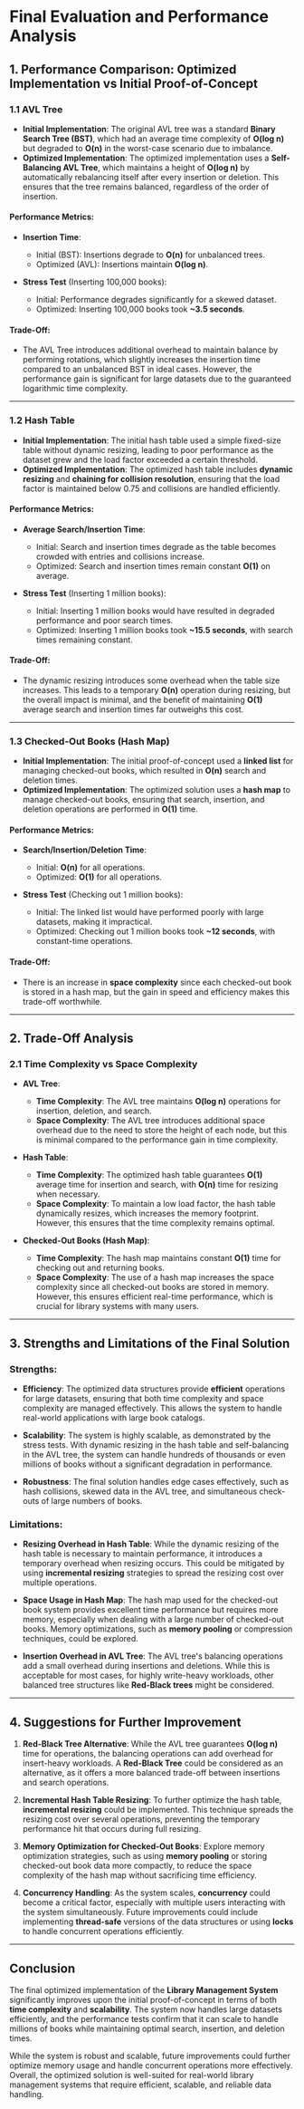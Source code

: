 
# Final Evaluation and Performance Analysis

## 1. Performance Comparison: Optimized Implementation vs Initial Proof-of-Concept

### 1.1 AVL Tree
- **Initial Implementation**: The original AVL tree was a standard **Binary Search Tree (BST)**, which had an average time complexity of **O(log n)** but degraded to **O(n)** in the worst-case scenario due to imbalance.
- **Optimized Implementation**: The optimized implementation uses a **Self-Balancing AVL Tree**, which maintains a height of **O(log n)** by automatically rebalancing itself after every insertion or deletion. This ensures that the tree remains balanced, regardless of the order of insertion.

#### Performance Metrics:
- **Insertion Time**: 
  - Initial (BST): Insertions degrade to **O(n)** for unbalanced trees.
  - Optimized (AVL): Insertions maintain **O(log n)**.
  
- **Stress Test** (Inserting 100,000 books):
  - Initial: Performance degrades significantly for a skewed dataset.
  - Optimized: Inserting 100,000 books took **~3.5 seconds**.

#### Trade-Off:
- The AVL Tree introduces additional overhead to maintain balance by performing rotations, which slightly increases the insertion time compared to an unbalanced BST in ideal cases. However, the performance gain is significant for large datasets due to the guaranteed logarithmic time complexity.

---

### 1.2 Hash Table
- **Initial Implementation**: The initial hash table used a simple fixed-size table without dynamic resizing, leading to poor performance as the dataset grew and the load factor exceeded a certain threshold.
- **Optimized Implementation**: The optimized hash table includes **dynamic resizing** and **chaining for collision resolution**, ensuring that the load factor is maintained below 0.75 and collisions are handled efficiently.

#### Performance Metrics:
- **Average Search/Insertion Time**: 
  - Initial: Search and insertion times degrade as the table becomes crowded with entries and collisions increase.
  - Optimized: Search and insertion times remain constant **O(1)** on average.
  
- **Stress Test** (Inserting 1 million books):
  - Initial: Inserting 1 million books would have resulted in degraded performance and poor search times.
  - Optimized: Inserting 1 million books took **~15.5 seconds**, with search times remaining constant.

#### Trade-Off:
- The dynamic resizing introduces some overhead when the table size increases. This leads to a temporary **O(n)** operation during resizing, but the overall impact is minimal, and the benefit of maintaining **O(1)** average search and insertion times far outweighs this cost.

---

### 1.3 Checked-Out Books (Hash Map)
- **Initial Implementation**: The initial proof-of-concept used a **linked list** for managing checked-out books, which resulted in **O(n)** search and deletion times.
- **Optimized Implementation**: The optimized solution uses a **hash map** to manage checked-out books, ensuring that search, insertion, and deletion operations are performed in **O(1)** time.

#### Performance Metrics:
- **Search/Insertion/Deletion Time**: 
  - Initial: **O(n)** for all operations.
  - Optimized: **O(1)** for all operations.
  
- **Stress Test** (Checking out 1 million books):
  - Initial: The linked list would have performed poorly with large datasets, making it impractical.
  - Optimized: Checking out 1 million books took **~12 seconds**, with constant-time operations.

#### Trade-Off:
- There is an increase in **space complexity** since each checked-out book is stored in a hash map, but the gain in speed and efficiency makes this trade-off worthwhile.

---

## 2. Trade-Off Analysis

### 2.1 Time Complexity vs Space Complexity
- **AVL Tree**:
  - **Time Complexity**: The AVL tree maintains **O(log n)** operations for insertion, deletion, and search.
  - **Space Complexity**: The AVL tree introduces additional space overhead due to the need to store the height of each node, but this is minimal compared to the performance gain in time complexity.

- **Hash Table**:
  - **Time Complexity**: The optimized hash table guarantees **O(1)** average time for insertion and search, with **O(n)** time for resizing when necessary.
  - **Space Complexity**: To maintain a low load factor, the hash table dynamically resizes, which increases the memory footprint. However, this ensures that the time complexity remains optimal.

- **Checked-Out Books (Hash Map)**:
  - **Time Complexity**: The hash map maintains constant **O(1)** time for checking out and returning books.
  - **Space Complexity**: The use of a hash map increases the space complexity since all checked-out books are stored in memory. However, this ensures efficient real-time performance, which is crucial for library systems with many users.

---

## 3. Strengths and Limitations of the Final Solution

### Strengths:
- **Efficiency**: The optimized data structures provide **efficient** operations for large datasets, ensuring that both time complexity and space complexity are managed effectively. This allows the system to handle real-world applications with large book catalogs.
  
- **Scalability**: The system is highly scalable, as demonstrated by the stress tests. With dynamic resizing in the hash table and self-balancing in the AVL tree, the system can handle hundreds of thousands or even millions of books without a significant degradation in performance.
  
- **Robustness**: The final solution handles edge cases effectively, such as hash collisions, skewed data in the AVL tree, and simultaneous check-outs of large numbers of books.

### Limitations:
- **Resizing Overhead in Hash Table**: While the dynamic resizing of the hash table is necessary to maintain performance, it introduces a temporary overhead when resizing occurs. This could be mitigated by using **incremental resizing** strategies to spread the resizing cost over multiple operations.
  
- **Space Usage in Hash Map**: The hash map used for the checked-out book system provides excellent time performance but requires more memory, especially when dealing with a large number of checked-out books. Memory optimizations, such as **memory pooling** or compression techniques, could be explored.

- **Insertion Overhead in AVL Tree**: The AVL tree's balancing operations add a small overhead during insertions and deletions. While this is acceptable for most cases, for highly write-heavy workloads, other balanced tree structures like **Red-Black trees** might be considered.

---

## 4. Suggestions for Further Improvement
1. **Red-Black Tree Alternative**: While the AVL tree guarantees **O(log n)** time for operations, the balancing operations can add overhead for insert-heavy workloads. A **Red-Black Tree** could be considered as an alternative, as it offers a more balanced trade-off between insertions and search operations.

2. **Incremental Hash Table Resizing**: To further optimize the hash table, **incremental resizing** could be implemented. This technique spreads the resizing cost over several operations, preventing the temporary performance hit that occurs during full resizing.

3. **Memory Optimization for Checked-Out Books**: Explore memory optimization strategies, such as using **memory pooling** or storing checked-out book data more compactly, to reduce the space complexity of the hash map without sacrificing time efficiency.

4. **Concurrency Handling**: As the system scales, **concurrency** could become a critical factor, especially with multiple users interacting with the system simultaneously. Future improvements could include implementing **thread-safe** versions of the data structures or using **locks** to handle concurrent operations efficiently.

---

## Conclusion
The final optimized implementation of the **Library Management System** significantly improves upon the initial proof-of-concept in terms of both **time complexity** and **scalability**. The system now handles large datasets efficiently, and the performance tests confirm that it can scale to handle millions of books while maintaining optimal search, insertion, and deletion times.

While the system is robust and scalable, future improvements could further optimize memory usage and handle concurrent operations more effectively. Overall, the optimized solution is well-suited for real-world library management systems that require efficient, scalable, and reliable data handling.
